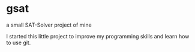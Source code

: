 # gsat
a small SAT-Solver project of mine

I started this little project to improve my programming skills and learn how to use git.
